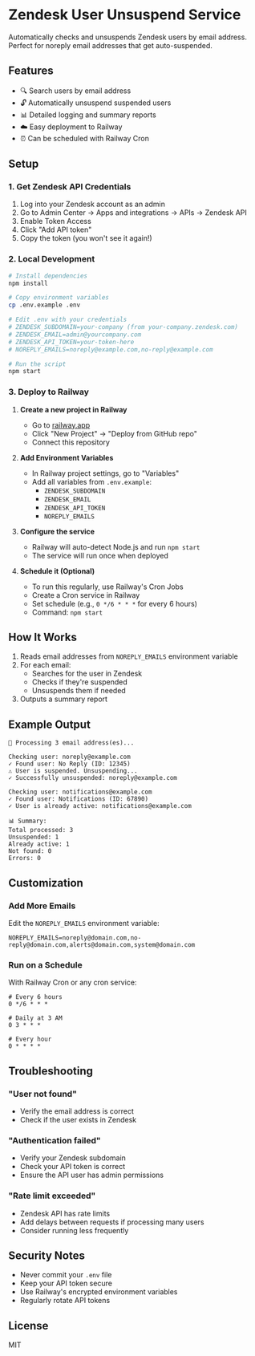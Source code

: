 # Zendesk User Unsuspend Service

Automatically checks and unsuspends Zendesk users by email address. Perfect for noreply email addresses that get auto-suspended.

## Features

- 🔍 Search users by email address
- 🔓 Automatically unsuspend suspended users
- 📊 Detailed logging and summary reports
- ☁️ Easy deployment to Railway
- ⏰ Can be scheduled with Railway Cron

## Setup

### 1. Get Zendesk API Credentials

1. Log into your Zendesk account as an admin
2. Go to Admin Center → Apps and integrations → APIs → Zendesk API
3. Enable Token Access
4. Click "Add API token"
5. Copy the token (you won't see it again!)

### 2. Local Development

```bash
# Install dependencies
npm install

# Copy environment variables
cp .env.example .env

# Edit .env with your credentials
# ZENDESK_SUBDOMAIN=your-company (from your-company.zendesk.com)
# ZENDESK_EMAIL=admin@yourcompany.com
# ZENDESK_API_TOKEN=your-token-here
# NOREPLY_EMAILS=noreply@example.com,no-reply@example.com

# Run the script
npm start
```

### 3. Deploy to Railway

1. **Create a new project in Railway**
   - Go to [railway.app](https://railway.app)
   - Click "New Project" → "Deploy from GitHub repo"
   - Connect this repository

2. **Add Environment Variables**
   - In Railway project settings, go to "Variables"
   - Add all variables from `.env.example`:
     - `ZENDESK_SUBDOMAIN`
     - `ZENDESK_EMAIL`
     - `ZENDESK_API_TOKEN`
     - `NOREPLY_EMAILS`

3. **Configure the service**
   - Railway will auto-detect Node.js and run `npm start`
   - The service will run once when deployed

4. **Schedule it (Optional)**
   - To run this regularly, use Railway's Cron Jobs
   - Create a Cron service in Railway
   - Set schedule (e.g., `0 */6 * * *` for every 6 hours)
   - Command: `npm start`

## How It Works

1. Reads email addresses from `NOREPLY_EMAILS` environment variable
2. For each email:
   - Searches for the user in Zendesk
   - Checks if they're suspended
   - Unsuspends them if needed
3. Outputs a summary report

## Example Output

```
📧 Processing 3 email address(es)...

Checking user: noreply@example.com
✓ Found user: No Reply (ID: 12345)
⚠ User is suspended. Unsuspending...
✓ Successfully unsuspended: noreply@example.com

Checking user: notifications@example.com
✓ Found user: Notifications (ID: 67890)
✓ User is already active: notifications@example.com

📊 Summary:
Total processed: 3
Unsuspended: 1
Already active: 1
Not found: 0
Errors: 0
```

## Customization

### Add More Emails

Edit the `NOREPLY_EMAILS` environment variable:
```
NOREPLY_EMAILS=noreply@domain.com,no-reply@domain.com,alerts@domain.com,system@domain.com
```

### Run on a Schedule

With Railway Cron or any cron service:
```
# Every 6 hours
0 */6 * * *

# Daily at 3 AM
0 3 * * *

# Every hour
0 * * * *
```

## Troubleshooting

### "User not found"
- Verify the email address is correct
- Check if the user exists in Zendesk

### "Authentication failed"
- Verify your Zendesk subdomain
- Check your API token is correct
- Ensure the API user has admin permissions

### "Rate limit exceeded"
- Zendesk API has rate limits
- Add delays between requests if processing many users
- Consider running less frequently

## Security Notes

- Never commit your `.env` file
- Keep your API token secure
- Use Railway's encrypted environment variables
- Regularly rotate API tokens

## License

MIT
